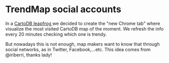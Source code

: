 TrendMap social accounts
========================

In a [CartoDB leapfrog ](http://blog.cartodb.com/TrendMap/) we decided to
create the "new Chrome tab" where visualize the most visited CartoDB map
of the moment. We refresh the info every 20 minutes checking which one is
trendy.

But nowadays this is not enough, map makers want to know that through social
networks, as in Twitter, Facebook,...etc. This idea comes from @iriberri,
thanks lady!